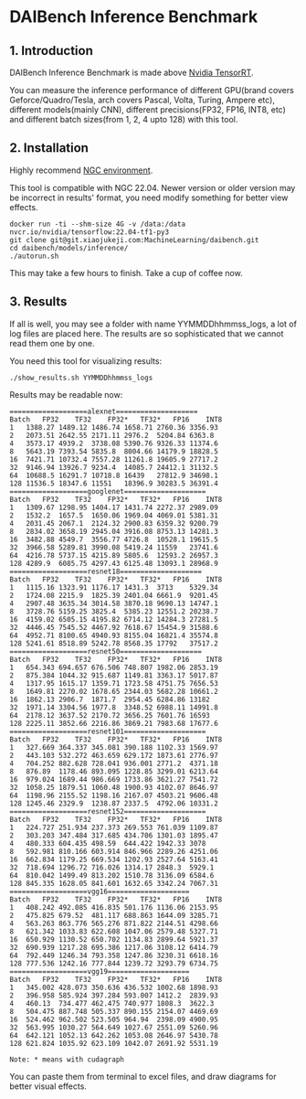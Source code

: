 # DAIBench Inference Benchmark

## 1. Introduction

DAIBench Inference Benchmark is made above [Nvidia TensorRT](https://developer.nvidia.com/tensorrt). 

You can measure the inference performance of different GPU(brand covers Geforce/Quadro/Tesla, arch covers Pascal, Volta, Turing, Ampere etc), different models(mainly CNN), different precisions(FP32, FP16, INT8, etc) and different batch sizes(from 1, 2, 4 upto 128) with this tool.

## 2. Installation

Highly recommend [NGC environment](https://catalog.ngc.nvidia.com/). 

This tool is compatible with NGC 22.04. Newer version or older version may be incorrect in results' format, you need modify something for better view effects.

```
docker run -ti --shm-size 4G -v /data:/data nvcr.io/nvidia/tensorflow:22.04-tf1-py3
git clone git@git.xiaojukeji.com:MachineLearning/daibench.git
cd daibench/models/inference/
./autorun.sh
```

This may take a few hours to finish. Take a cup of coffee now.

## 3. Results

If all is well, you may see a folder with name YYMMDDhhmmss_logs, a lot of log files are placed here. The results are so sophisticated that we cannot read them one by one.

You need this tool for visualizing results:

```
./show_results.sh YYMMDDhhmmss_logs
```

Results may be readable now:

```
===================alexnet====================
Batch	FP32	TF32	FP32*	TF32*	FP16	INT8
1	1388.27	1489.12	1486.74	1658.71	2760.36	3356.93
2	2073.51	2642.55	2171.11	2976.2	5204.84	6363.8
4	3573.17	4939.2	3738.08	5390.76	9326.33	11374.6
8	5643.19	7393.54	5835.8	8004.66	14179.9	18828.5
16	7421.71	10732.4	7557.28	11261.8	19605.9	27717.2
32	9146.94	13926.7	9234.4	14085.7	24412.1	31132.5
64	10688.5	16291.7	10718.8	16439	27812.9	34698.1
128	11536.5	18347.6	11551	18396.9	30283.5	36391.4
===================googlenet====================
Batch	FP32	TF32	FP32*	TF32*	FP16	INT8
1	1309.67	1298.95	1404.17	1431.74	2272.37	2989.09
2	1532.2	1657.5	1650.06	1969.04	4069.01	5381.31
4	2031.45	2067.1	2124.32	2900.83	6359.32	9200.79
8	2834.02	3658.19	2945.04	3916.08	8753.13	14281.3
16	3482.88	4549.7	3556.77	4726.8	10528.1	19615.5
32	3966.58	5289.81	3990.08	5419.24	11559	23741.6
64	4216.78	5737.15	4215.89	5805.6	12593.2	26957.3
128	4289.9	6085.75	4297.43	6125.48	13093.1	28968.9
===================resnet18====================
Batch	FP32	TF32	FP32*	TF32*	FP16	INT8
1	1115.16	1323.91	1176.17	1431.3	3713	5329.34
2	1724.08	2215.9	1825.39	2401.04	6661.9	9201.45
4	2907.48	3635.34	3014.58	3870.18	9690.13	14747.1
8	3728.76	5159.25	3825.4	5385.23	12551.2	20238.7
16	4159.02	6505.15	4195.82	6714.12	14284.3	27281.5
32	4446.45	7545.52	4467.92	7618.67	15454.9	31588.6
64	4952.71	8100.65	4940.93	8155.04	16821.4	35574.8
128	5241.61	8518.89	5242.78	8568.35	17792	37517.2
===================resnet50====================
Batch	FP32	TF32	FP32*	TF32*	FP16	INT8
1	654.343	694.657	676.506	748.807	1982.06	2853.19
2	875.384	1044.32	915.687	1149.81	3363.17	5017.87
4	1317.95	1615.17	1359.71	1723.58	4751.75	7656.53
8	1649.81	2270.02	1678.65	2344.03	5682.28	10661.2
16	1862.13	2906.7	1871.7	2954.45	6284.86	13182
32	1971.14	3304.56	1977.8	3348.52	6988.11	14991.8
64	2178.12	3637.52	2170.72	3656.25	7601.76	16593
128	2225.11	3852.66	2216.86	3869.21	7983.68	17677.6
===================resnet101====================
Batch	FP32	TF32	FP32*	TF32*	FP16	INT8
1	327.669	364.337	345.081	390.188	1102.33	1569.97
2	443.103	532.272	463.659	629.172	1873.61	2776.97
4	704.252	882.628	728.041	936.001	2771.2	4371.18
8	876.89	1178.46	893.095	1228.85	3299.01	6213.64
16	979.024	1689.44	986.669	1733.86	3621.27	7541.72
32	1058.25	1879.51	1060.48	1900.93	4102.07	8646.97
64	1198.96	2155.52	1198.16	2167.07	4503.21	9606.48
128	1245.46	2329.9	1238.87	2337.5	4792.06	10331.2
===================resnet152====================
Batch	FP32	TF32	FP32*	TF32*	FP16	INT8
1	224.727	251.934	237.373	269.553	761.039	1109.87
2	303.203	347.484	317.685	434.706	1301.03	1895.47
4	480.333	604.435	498.59	644.422	1942.33	3078
8	592.981	810.166	603.914	846.966	2289.26	4251.06
16	662.834	1179.25	669.534	1202.93	2527.64	5163.41
32	718.694	1296.72	716.026	1314.17	2848.3	5929.1
64	810.042	1499.49	813.202	1510.78	3136.09	6584.6
128	845.335	1628.05	841.601	1632.65	3342.24	7067.31
===================vgg16====================
Batch	FP32	TF32	FP32*	TF32*	FP16	INT8
1	408.242	492.085	416.835	501.176	1136.06	2153.95
2	475.825	679.52	481.117	688.863	1644.09	3285.71
4	563.263	863.776	565.276	871.822	2144.51	4298.66
8	621.342	1033.83	622.608	1047.06	2579.48	5327.71
16	650.929	1130.52	650.702	1134.83	2899.64	5921.37
32	690.939	1217.28	695.386	1217.06	3108.12	6414.79
64	792.449	1246.34	793.358	1247.86	3230.31	6618.16
128	777.536	1242.16	777.844	1239.72	3293.79	6734.75
===================vgg19====================
Batch	FP32	TF32	FP32*	TF32*	FP16	INT8
1	345.002	428.073	350.636	436.532	1002.68	1898.93
2	396.958	585.924	397.284	593.007	1412.2	2839.93
4	460.13	734.477	462.475	740.977	1808.3	3622.3
8	504.475	887.748	505.337	890.155	2154.07	4469.69
16	524.462	962.502	523.505	964.94	2398.09	4900.95
32	563.995	1030.27	564.649	1027.67	2551.09	5260.96
64	642.121	1052.13	642.262	1053.08	2646.97	5430.78
128	621.824	1035.92	623.109	1042.07	2691.92	5531.19

Note: * means with cudagraph
```

You can paste them from terminal to excel files, and draw diagrams for better visual effects.



